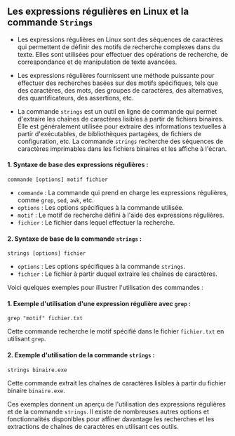 ## Les expressions régulières en Linux et la commande `Strings`

- Les expressions régulières en Linux sont des séquences de caractères qui permettent de définir des motifs de recherche complexes dans du texte. Elles sont utilisées pour effectuer des opérations de recherche, de correspondance et de manipulation de texte avancées.
- Les expressions régulières fournissent une méthode puissante pour effectuer des recherches basées sur des motifs spécifiques, tels que des caractères, des mots, des groupes de caractères, des alternatives, des quantificateurs, des assertions, etc.

- La commande `strings` est un outil en ligne de commande qui permet d'extraire les chaînes de caractères lisibles à partir de fichiers binaires. Elle est généralement utilisée pour extraire des informations textuelles à partir d'exécutables, de bibliothèques partagées, de fichiers de configuration, etc. La commande `strings` recherche des séquences de caractères imprimables dans les fichiers binaires et les affiche à l'écran.


#### 1. Syntaxe de base des expressions régulières :
   ```
   commande [options] motif fichier
   ```

   - `commande` : La commande qui prend en charge les expressions régulières, comme `grep`, `sed`, `awk`, etc.
   - `options` : Les options spécifiques à la commande utilisée.
   - `motif` : Le motif de recherche défini à l'aide des expressions régulières.
   - `fichier` : Le fichier dans lequel effectuer la recherche.

#### 2. Syntaxe de base de la commande `strings` :
   ```
   strings [options] fichier
   ```

   - `options` : Les options spécifiques à la commande `strings`.
   - `fichier` : Le fichier à partir duquel extraire les chaînes de caractères.

Voici quelques exemples pour illustrer l'utilisation des commandes :

#### 1. Exemple d'utilisation d'une expression régulière avec `grep` :
   ```
   grep "motif" fichier.txt
   ```
   Cette commande recherche le motif spécifié dans le fichier `fichier.txt` en utilisant `grep`.

#### 2. Exemple d'utilisation de la commande `strings` :
   ```
   strings binaire.exe
   ```
   Cette commande extrait les chaînes de caractères lisibles à partir du fichier binaire `binaire.exe`.

Ces exemples donnent un aperçu de l'utilisation des expressions régulières et de la commande `strings`. Il existe de nombreuses autres options et fonctionnalités disponibles pour affiner davantage les recherches et les extractions de chaînes de caractères en utilisant ces outils.
